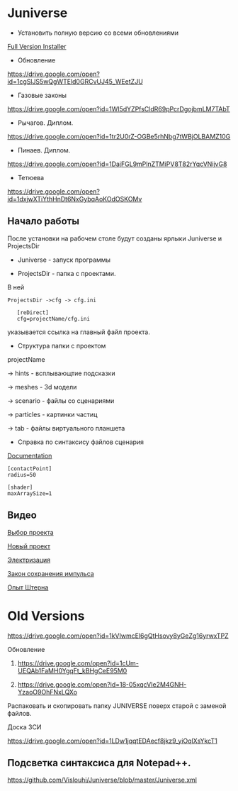 # Juniverse
 
 * Установить полную версию со всеми обновлениями
 
 [Full Version Installer](https://drive.google.com/open?id=1sJUERjzkwGQ8uSKBTIVhXAnSOlwkTIWs)
 
 * Обновление
 
https://drive.google.com/open?id=1cgSlJS5wQgWTEld0GRCvUJ45_WEetZJU
 
 * Газовые законы
 
 https://drive.google.com/open?id=1WI5dYZPfsCldR69pPcrDgojbmLM7TAbT
 
 * Рычагов. Диплом.
 
 https://drive.google.com/open?id=1tr2U0rZ-OGBe5rhNbg7tWBjOLBAMZ10G
 
 * Пинаев. Диплом.
 
 https://drive.google.com/open?id=1DajFGL9mPlnZTMiPV8T82rYqcVNijvG8
 
 * Тетюева
 
 https://drive.google.com/open?id=1dxjwXTiYthHnDt6NxGybqAoKOdOSKOMv
 
 ## Начало работы
 
 После установки на рабочем столе будут созданы ярлыки Juniverse и ProjectsDir
 
* Juniverse - запуск программы

* ProjectsDir - папка с проектами.

В ней

    ProjectsDir ->cfg -> cfg.ini

       [reDirect]
       cfg=projectName/cfg.ini
       
указывается ссылка на главный файл проекта.

* Структура папки с проектом

projectName

  -> hints - всплывающтие подсказки
  
  -> meshes - 3d модели
  
  -> scenario - файлы со сценариями
  
  -> particles - картинки частиц
  
  -> tab - файлы виртуального планшета

* Справка по синтаксису файлов сценария

 [Documentation](https://github.com/Vislouhi/Juniverse/blob/master/doc.md)
 
    [contactPoint]
    radius=50

    [shader]
    maxArraySize=1
## Видео

[Выбор проекта](https://youtu.be/AuRdd7cPayE)

[Новый проект](https://youtu.be/-XHBmJYcZuY)

[Электризация](https://youtu.be/50Pxxct-7A0)

[Закон сохранения импульса](https://youtu.be/rwnFoKDXj_Q)

[Опыт Штерна](https://youtu.be/BRhnmbIeaZY)

# Old Versions 
 
https://drive.google.com/open?id=1kVIwmcEl6gQtHsovy8yGeZg16yrwxTPZ

Обновление

1. https://drive.google.com/open?id=1cUm-UEQAb1FaMH0YgqFt_kBHgCeE95M0

2. https://drive.google.com/open?id=18-05xqcVIe2M4GNH-YzaoO9OhFNxLQXo

Распаковать и скопировать папку JUNIVERSE поверх старой с заменой файлов.

Доска ЗСИ

https://drive.google.com/open?id=1LDw1jqqtEDAecf8jkz9_yiOqlXsYkcT1

## Подсветка синтаксиса для Notepad++.

https://github.com/Vislouhi/Juniverse/blob/master/Juniverse.xml

